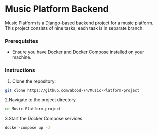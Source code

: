 # Music Platform Backend

Music Platform  is a Django-based backend project for a music platform. This project consists of nine tasks, each task is in separate branch.

### Prerequisites
- Ensure you have Docker and Docker Compose installed on your machine.

### Instructions
1. Clone the repository:
```bash
git clone https://github.com/abood-74/Music-Platform-project
```
2.Navigate to the project directory
```bash
cd Music-Platform-project
```
3.Start the Docker Compose services
```bash
docker-compose up -d
```
